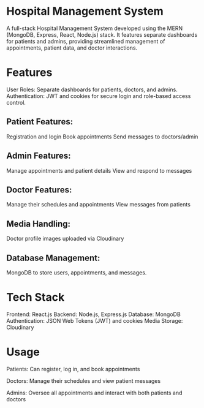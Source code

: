 # Hospital Management System
A full-stack Hospital Management System developed using the MERN (MongoDB, Express, React, Node.js) stack. It features separate dashboards for patients and admins, providing streamlined management of appointments, patient data, and doctor interactions.

# Features
User Roles: Separate dashboards for patients, doctors, and admins.
Authentication: JWT and cookies for secure login and role-based access control.

## Patient Features:
Registration and login
Book appointments
Send messages to doctors/admin

## Admin Features:
Manage appointments and patient details
View and respond to messages

## Doctor Features:
Manage their schedules and appointments
View messages from patients

## Media Handling:
Doctor profile images uploaded via Cloudinary

## Database Management:
MongoDB to store users, appointments, and messages.

# Tech Stack
Frontend: React.js
Backend: Node.js, Express.js
Database: MongoDB
Authentication: JSON Web Tokens (JWT) and cookies
Media Storage: Cloudinary

# Usage
Patients: Can register, log in, and book appointments

Doctors: Manage their schedules and view patient messages

Admins: Oversee all appointments and interact with both patients and doctors

